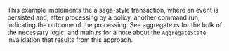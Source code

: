 This example implements the a saga-style transaction, where an event is persisted and, after processing by a policy, another command run, indicating the outcome of the processing. See aggregate.rs for the bulk of the necessary logic, and main.rs for a note about the `AggregateState` invalidation that results from this approach.